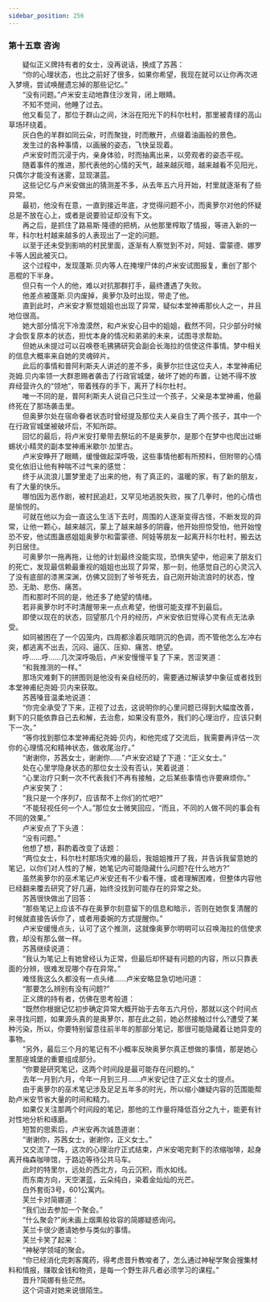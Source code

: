 ```yaml
---
sidebar_position: 256
---
```

### 第十五章 咨询  


　　疑似正义牌持有者的女士，没再说话，换成了苏茜：  
　　“你的心理状态，也比之前好了很多，如果你希望，我现在就可以让你再次进入梦境，尝试唤醒遗忘掉的那些记忆。”  
　　“没有问题。”卢米安主动地靠住沙发背，闭上眼睛。  
　　不知不觉间，他睡了过去。  
　　他又看见了，那位于群山之间，沐浴在阳光下的科尔杜村，那里被青绿的高山草场环绕着。  
　　灰白色的羊群如同云朵，时而聚拢，时而散开，点缀着油画般的景色。  
　　发生过的各种事情，以画展的姿态，飞快呈现着。  
　　卢米安时而沉浸于内，亲身体验，时而抽离出来，以旁观者的姿态平视。  
　　随着事件的推进，那代表他的心情的天气，越来越灰暗，越来越看不见阳光，只偶尔才能没有迷雾，显现湛蓝。  
　　这些记忆与卢米安做出的猜测差不多，从去年五六月开始，村里就逐渐有了些异常。  
　　最初，他没有在意，一直到接近年底，才觉得问题不小，而奥萝尔对他的怀疑总是不放在心上，或者是说要验证却没有下文。  
　　再之后，是抓住了路易斯·隆德的把柄，从他那里榨取了情报，等进入新的一年，科尔杜村越来越多的人表现出了一定的问题。  
　　以至于还未受到影响的村民里面，逐渐有人察觉到不对，阿娃、雷蒙德、娜罗卡等人因此被灭口。  
　　这个过程中，发现蓬斯.贝内等人在掩埋尸体的卢米安试图报复，重创了那个恶棍的下半身。  
　　但只有一个人的他，难以对抗那群打手，最终遭遇了失败。  
　　他差点被蓬斯.贝内废掉，奥萝尔及时出现，带走了他。  
　　直到此时，卢米安才察觉姐姐也出现了异常，疑似本堂神甫那伙人之一，并且地位很高。  
　　她大部分情况下冷澹漠然，和卢米安心目中的姐姐，截然不同，只少部分时候才会恢复原本的状态，担忧本身的情况和弟弟的未来，试图寻求帮助。  
　　但她从未提过可以召唤卷毛狒狒研究会副会长海拉的信使这件事情。梦中相关的信息大概率来自她的灵魂碎片。  
　　此后的事情和普阿利斯夫人讲述的差不多，奥萝尔拦住这位夫人，本堂神甫纪尧姆.贝内率领一大群恩赐者袭击了行政官城堡，破坏了她的布置，让她不得不放弃经营许久的“领地”，带着残存的手下，离开了科尔杜村。  
　　唯一不同的是，普阿利斯夫人说自己只生过一个孩子，父亲是本堂神甫，他最终死在了那场袭击里。  
　　但奥萝尔处在宿命眷者状态时曾经提及那位夫人亲自生了两个孩子，其中一个在行政官城堡被破坏后，不知所踪。  
　　回忆的最后，将卢米安打晕带去祭坛的不是奥萝尔，是那个在梦中也爬出过蜥蜴状小精灵的副本堂神甫米歇尔·加里古。  
　　卢米安睁开了眼睛，缓慢做起深呼吸，这些事情他都有所预料，但附带的心情变化依旧让他有种喘不过气来的感觉：  
　　终于从流浪儿噩梦里走了出来的他，有了真正的，温暖的家，有了新的朋友，有了大量的快乐。  
　　哪怕因为恶作剧，被村民追赶，又罕见地逃脱失败，挨了几拳时，他的心情也是愉悦的。  
　　可就在他以为会一直这么生活下去时，周围的人逐渐变得古怪，不断发现的异常，让他一颗心，越来越沉，蒙上了越来越多的阴霾，他开始担惊受怕，他开始惶恐不安，他试图蛊惑姐姐奥萝尔和雷蒙德、阿娃等朋友一起离开科尔杜村，搬去达列日居住。  
　　可奥萝尔一拖再拖，让他的计划最终没能实现，恐惧失望中，他迎来了朋友们的死亡，发现最信赖最重视的姐姐也出现了异常，那一刻，他感觉自己的心灵沉入了没有底部的漆黑深渊，仿佛又回到了爷爷死去，自己刚开始流浪时的状态，惶恐、无助、悲伤、痛苦。  
　　而和那时不同的是，他还多了绝望的情绪。  
　　若非奥萝尔时不时清醒带来一点点希望，他很可能支撑不到最后。  
　　即使以现在的状态，回望那几个月的经历，卢米安依旧觉得心灵有点无法承受。  
　　如同被困在了一个囚笼内，四周都涂着灰暗阴沉的色调，而不管他怎么左冲右突，都逃离不出去，沉闷、逼仄、压抑、痛苦、绝望。  
　　呼……呼……几次深呼吸后，卢米安慢慢平复了下来，苦涩笑道：  
　　“和我推测的一样。”  
　　那场灾难剩下的拼图则是他没有亲自经历的，需要通过解读梦中象征或者找到本堂神甫纪尧姆·贝内来获取。  
　　苏茜嗓音温柔地说道：  
　　“你完全承受了下来，正视了过去，这说明你的心里问题已得到大幅度改善，剩下的只能依靠自己去和解，去治愈，如果没有意外，我们的心理治疗，应该只剩下一次。”  
　　“等你找到那位本堂神甫纪尧姆·贝内，和他完成了交流后，我需要再评估一次你的心理情况和精神状态，做收尾治疗。”  
　　“谢谢你，苏茜女士，谢谢你……”卢米安迟疑了下道：“正义女士。”  
　　处在心里学隐身状态的那位女士没有否认，笑着说道：  
　　“心里治疗只剩一次不代表我们不再有接触，之后某些事情也许要麻烦你。”  
　　卢米安笑了：  
　　“我只是一个序列7，应该帮不上你们的忙吧?”  
　　“不能轻视任何一个人。”那位女士微笑回应，“而且，不同的人做不同的事会有不同的效果。”  
　　卢米安点了下头道：  
　　“没有问题。”  
　　他想了想，斟酌着改变了话题：  
　　“两位女士，科尔杜村那场灾难的最后，我姐姐推开了我，并告诉我留意她的笔记，以你们对人性的了解，她笔记内可能隐藏什么问题?在什么地方?”  
　　虽然奥萝尔的巫术笔记卢米安还有不少看不懂，或者理解困难，但整体内容他已经翻来覆去研究了好几遍，始终没找到可能存在的异常之处。  
　　苏茜很快做出了回答：  
　　“那些笔记上应该不存在奥萝尔刻意留下的信息和暗示，否则在她恢复清醒的时候就直接告诉你了，或者用委婉的方式提醒你。”  
　　卢米安缓慢点头，认可了这个推测，这就像奥萝尔明明可以召唤海拉的信使求救，却没有那么做一样。  
　　苏茜继续说道：  
　　“我认为笔记上有她曾经认为正常，但最后却怀疑有问题的内容，所以只靠表面的分辨，很难发现哪个存在异常。”  
　　难怪我这么久都没有一点头绪……卢米安略显急切地问道：  
　　“那要怎么辨别有没有问题?”  
　　正义牌的持有者，仿佛在思考般道：  
　　“既然你根据记忆初步确定异常大概开始于去年五六月份，那就以这个时间点来寻找问题，如果源头真的是奥萝尔，那在此之前，她必然接触过什么?遭受了某种污染，所以，你要特别留意往前半年的那部分笔记，那很可能隐藏着让她异变的事物。  
　　“另外，最后三个月的笔记有不小概率反映奥萝尔真正想做的事情，那是她心里那座城堡的重要组成部分。  
　　“你要是研究笔记，这两个时间段是最可能存在问题的。”  
　　去年一月到六月，今年一月到三月……卢米安记住了正义女士的提点。  
　　由于奥萝尔的巫术笔记涉及足足五年多的时光，所以缩小嫌疑内容的范围能帮助卢米安节省大量的时间和精力。  
　　如果仅关注那两个时间段的笔记，那他的工作量将降低百分之九十，能更有针对性地分析和琢磨。  
　　短暂的思索后，卢米安再次诚恳道谢：  
　　“谢谢你，苏茜女士，谢谢你，正义女士。”  
　　又交流了一阵，这次的心理治疗正式结束，卢米安喝完剩下的浓缩咖啡，起身离开梅森咖啡馆，于路边等待公共马车。  
　　此时的特里尔，远处的西北方，乌云沉积，雨水如线。  
　　而东南方向，天空湛蓝，云朵纯白，染着金灿灿的光芒。  
　　白外套街3号，601公寓内。  
　　芙兰卡对简娜道：  
　　“我们出去参加一个聚会。”  
　　“什么聚会?”尚未画上烟熏般妆容的简娜疑惑询问。  
　　芙兰卡很少邀请她参与类似的事情。  
　　芙兰卡笑了起来：  
　　“神秘学领域的聚会。  
　　“你已经消化完刺客魔药，得考虑晋升教唆者了，怎么通过神秘学聚会搜集材料和情报，赚取金钱和物资，是每一个野生非凡者必须学习的课程。”  
　　晋升?简娜有些茫然。  
　　这个词语对她来说很陌生。  
